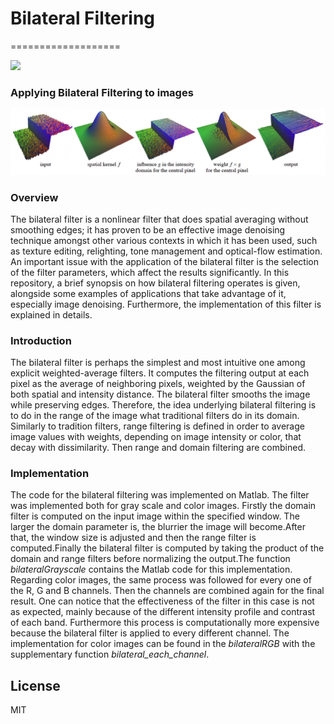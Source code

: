 # Bilateral Filtering 
===================
<p align="left"> <img src="https://raw.githubusercontent.com/GKalliatakis/Adventures-in-deep-learning/master/logo.png?raw=true" /> </p>


### Applying Bilateral Filtering to images
<p align="center"> <img src="https://raw.githubusercontent.com/GKalliatakis/Bilateral-Filtering/master/bilateral_filtering.png?raw=true" /> </p>


### Overview
The bilateral filter is a nonlinear filter that does
spatial averaging without smoothing edges; it has proven to be
an effective image denoising technique amongst other various
contexts in which it has been used, such as texture editing,
relighting, tone management and optical-flow estimation. An
important issue with the application of the bilateral filter is the
selection of the filter parameters, which affect the results
significantly. In this repository, a brief synopsis on how bilateral
filtering operates is given, alongside some examples of
applications that take advantage of it, especially image
denoising. Furthermore, the implementation of this filter is
explained in details.

### Introduction
The bilateral filter is perhaps the simplest and most intuitive
one among explicit weighted-average filters. It computes the
filtering output at each pixel as the average of neighboring
pixels, weighted by the Gaussian of both spatial and
intensity distance. The bilateral filter smooths the image
while preserving edges. Therefore, the idea underlying
bilateral filtering is to do in the range of the image what
traditional filters do in its domain. Similarly to tradition
filters, range filtering is defined in order to average image
values with weights, depending on image intensity or color,
that decay with dissimilarity. Then range and domain
filtering are combined.

### Implementation
The code for the bilateral filtering was
implemented on Matlab. The filter was implemented both
for gray scale and color images.
Firstly the domain filter is computed on the input image
within the specified window. The larger the domain parameter is, the blurrier the image
will become.After that, the window size is adjusted and then the range
filter is computed.Finally the bilateral filter is computed by taking the product
of the domain and range filters before normalizing the
output.The function *bilateralGrayscale* contains the
Matlab code for this implementation.
Regarding color images, the same process was followed for
every one of the R, G and B channels. Then the channels are
combined again for the final result. One can
notice that the effectiveness of the filter in this case is not as
expected, mainly because of the different intensity profile
and contrast of each band. Furthermore this process is
computationally more expensive because the bilateral filter
is applied to every different channel.
The implementation for color images can be found in the
*bilateralRGB* with the supplementary function
*bilateral_each_channel*.

License
----

MIT

[//]: # (These are reference links used in the body of this note and get stripped out when the markdown processor does its job. There is no need to format nicely because it shouldn't be seen. Thanks SO - http://stackoverflow.com/questions/4823468/store-comments-in-markdown-syntax)


   [dill]: <https://github.com/joemccann/dillinger>
   [git-repo-url]: <https://github.com/joemccann/dillinger.git>
   [john gruber]: <http://daringfireball.net>
   [@thomasfuchs]: <http://twitter.com/thomasfuchs>
   [df1]: <http://daringfireball.net/projects/markdown/>
   [markdown-it]: <https://github.com/markdown-it/markdown-it>
   [Ace Editor]: <http://ace.ajax.org>
   [node.js]: <http://nodejs.org>
   [Twitter Bootstrap]: <http://twitter.github.com/bootstrap/>
   [keymaster.js]: <https://github.com/madrobby/keymaster>
   [jQuery]: <http://jquery.com>
   [@tjholowaychuk]: <http://twitter.com/tjholowaychuk>
   [express]: <http://expressjs.com>
   [AngularJS]: <http://angularjs.org>
   [Gulp]: <http://gulpjs.com>

   [PlDb]: <https://github.com/joemccann/dillinger/tree/master/plugins/dropbox/README.md>
   [PlGh]:  <https://github.com/joemccann/dillinger/tree/master/plugins/github/README.md>
   [PlGd]: <https://github.com/joemccann/dillinger/tree/master/plugins/googledrive/README.md>
   [PlOd]: <https://github.com/joemccann/dillinger/tree/master/plugins/onedrive/README.md>
